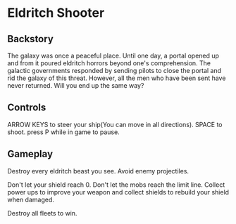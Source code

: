 # Eldritch Shooter

## Backstory
The galaxy was once a peaceful place. Until one day, a portal opened up 
and from it poured eldritch horrors beyond one's comprehension. The galactic 
governments responded by sending pilots to close the portal and rid the 
galaxy of this threat. However, all the men who have been sent have 
never returned. Will you end up the same way?

## Controls
ARROW KEYS to steer your ship(You can move in all directions).
SPACE to shoot.
press P while in game to pause.

## Gameplay
Destroy every eldritch beast you see.
Avoid enemy projectiles.

Don't let your shield reach 0.
Don't let the mobs reach the limit line.
Collect power ups to improve your weapon and collect shields to rebuild your shield when damaged.

Destroy all fleets to win. 
